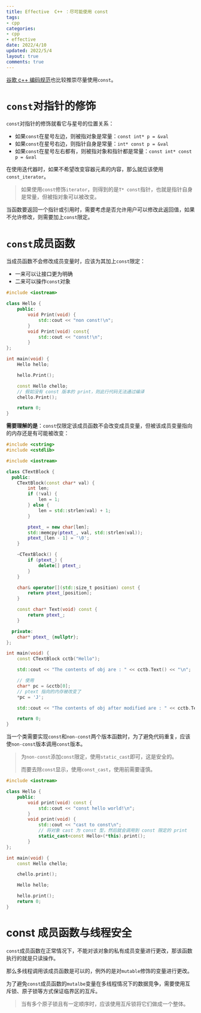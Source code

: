 ```yaml
---
title: Effective  C++ ：尽可能使用 const
tags: 
- cpp
categories:
- cpp
- effective
date: 2022/4/10
updated: 2022/5/4
layout: true
comments: true
---
```


[谷歌 c++ 编码规范](https://zh-google-styleguide.readthedocs.io/en/latest/google-cpp-styleguide/others/#const)也比较推崇尽量使用`const`。

<!--more-->

# `const`对指针的修饰

`const`对指针的修饰就看它与星号的位置关系：

- 如果`const`在星号左边，则被指对象是常量：`const int* p = &val`
- 如果`const`在星号右边，则指针自身是常量：`int* const p = &val`
- 如果`const`在星号左右都有，则被指对象和指针都是常量：`const int* const p = &val`

在使用迭代器时，如果不希望改变容器元素的内容，那么就应该使用`const_iterator`。

> 如果使用`const`修饰`iterator`，则得到的是`T* const`指针，也就是指针自身是常量，但被指对象可以被改变。

当函数要返回一个指针或引用时，需要考虑是否允许用户可以修改此返回值，如果不允许修改，则需要加上`const`限定。

# `const`成员函数

当成员函数不会修改成员变量时，应该为其加上`const`限定：

- 一来可以让接口更为明确
- 二来可以操作`const`对象

```cpp
#include <iostream>

class Hello {
    public:
        void Print(void) {
            std::cout << "non const!\n";
        }
        void Print(void) const{
            std::cout << "const!\n";
        }
};

int main(void) {
    Hello hello;

    hello.Print();

    const Hello chello;
	// 假如没有 const 版本的 print，则此行代码无法通过编译
    chello.Print();

    return 0;
}
```

**需要理解的是**：`const`仅限定该成员函数不会改变成员变量，但被该成员变量指向的内存还是有可能被改变：

```cpp
#include <cstring>
#include <cstdlib>

#include <iostream>

class CTextBlock {
  public:
    CTextBlock(const char* val) {
        int len;
        if (!val) {
            len = 1;
        } else {
            len = std::strlen(val) + 1;
        }

        ptext_ = new char[len];
        std::memcpy(ptext_, val, std::strlen(val));
        ptext_[len - 1] = '\0';
    }

    ~CTextBlock() {
        if (ptext_) {
            delete[] ptext_;
        }
    }

    char& operator[](std::size_t position) const {
        return ptext_[position];
    }

    const char* Text(void) const {
        return ptext_;
    }

  private:
    char* ptext_ {nullptr};
};

int main(void) {
    const CTextBlock cctb("Hello");

    std::cout << "The contents of obj are : " << cctb.Text() << "\n";

    // 使用
    char* pc = &cctb[0];
    // ptext 指向的内存被改变了
    *pc = 'J';

    std::cout << "The contents of obj after modified are : " << cctb.Text() << "\n";

    return 0;
}

```

当一个类需要实现`const`和`non-const`两个版本函数时，为了避免代码重复，应该使`non-const`版本调用`const`版本。

> 为`non-const`添加`const`限定，使用`static_cast`即可，这是安全的。
>
> 而要去除`const`显示，使用`const_cast`，使用前需要谨慎。

```cpp
#include <iostream>

class Hello {
    public:
        void print(void) const {
            std::cout << "const hello world!\n";
        }
        void print(void) {
            std::cout << "cast to const\n";
            // 将对象 cast 为 const 型，然后就会调用到 const 限定的 print
            static_cast<const Hello>(*this).print();
        }
};

int main(void) {
    const Hello chello;

    chello.print();

    Hello hello;

    hello.print();
    return 0;
}
```
# const 成员函数与线程安全
`const`成员函数在正常情况下，不能对该对象的私有成员变量进行更改，那该函数执行的就是只读操作。

那么多线程调用该成员函数是可以的，例外的是对`mutable`修饰的变量进行更改。

为了避免`const`成员函数的`mutalbe`变量在多线程情况下的数据竞争，需要使用互斥锁、原子锁等方式保证临界区的互斥。

> 当有多个原子锁且有一定顺序时，应该使用互斥锁将它们做成一个整体。
